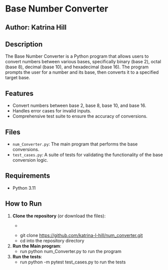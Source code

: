 # Base Number Converter

## Author: Katrina Hill

## Description
The Base Number Converter is a Python program that allows users to convert numbers between various bases, specifically binary (base 2), octal (base 8), decimal (base 10), and hexadecimal (base 16). The program prompts the user for a number and its base, then converts it to a specified target base.

## Features
- Convert numbers between base 2, base 8, base 10, and base 16.
- Handles error cases for invalid inputs.
- Comprehensive test suite to ensure the accuracy of conversions.

## Files
- `num_Converter.py`: The main program that performs the base conversions.
- `test_cases.py`: A suite of tests for validating the functionality of the base conversion logic.

## Requirements
- Python 3.11

## How to Run
1. **Clone the repository** (or download the files):
   - ```bash
   - git clone https://github.com/katrina-l-hill/num_converter.git
   - cd into the repository directory
2. **Run the Main program**:
   - run python num_Converter.py to run the program
3. **Run the tests**:
   - run python -m pytest test_cases.py to run the tests

